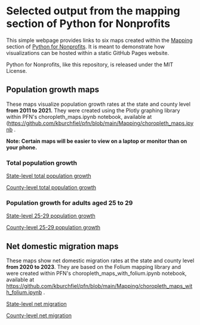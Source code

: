 # Selected output from the mapping section of Python for Nonprofits

This simple webpage provides links to six maps created within
the [Mapping](https://github.com/kburchfiel/pfn/tree/main/Mapping) section
of [Python for Nonprofits](https://github.com/kburchfiel/pfn). It is meant
to demonstrate how visualizations can be hosted within 
a static GitHub Pages website.

Python for Nonprofits, like this repository, is released under 
the MIT License.


## Population growth maps

These maps visualize population growth rates at the state and county
level **from 2011 to 2021.** They were created using the Plotly graphing
library within PFN's choropleth_maps.ipynb notebook, available at
(https://github.com/kburchfiel/pfn/blob/main/Mapping/choropleth_maps.ipynb .

**Note: Certain maps will be easier to view on a laptop or monitor than
on your phone.**


### Total population growth

[State-level total population growth](maps/state_pop_pct_growth_2011-2021.html)

[County-level total population growth](maps/county_pop_pct_growth_2011-2021_tiled.html)

### Population growth for adults aged 25 to 29

[State-level 25-29 population growth](maps/state_25-29_pop_pct_growth_2011-2021.html)

[County-level 25-29 population growth](maps/county_25-29_pop_pct_growth_2011-2021_tiled.html)

## Net domestic migration maps

These maps show net domestic migration rates at the state and
county level **from 2020 to 2023**. They are based on the Folium mapping
library and were created within PFN's
choropleth_maps_with_folium.ipynb notebook, available at
https://github.com/kburchfiel/pfn/blob/main/Mapping/choropleth_maps_with_folium.ipynb .

[State-level net migration](maps/net_migration_rate_state_2020-2023.html)

[County-level net migration](maps/net_migration_rate_county_2020-2023.html)